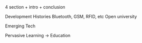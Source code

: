4 section + intro + conclusion

Development Histories
	Bluetooth, GSM, RFID, etc
	Open university

Emerging Tech

Pervasive Learning -> Education




	